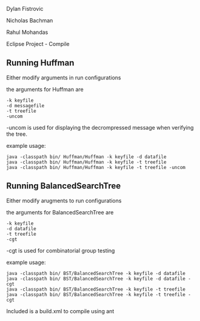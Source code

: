 Dylan Fistrovic

Nicholas Bachman

Rahul Mohandas

Eclipse Project - Compile

Running Huffman
--

Either modify arguments in run configurations

the arguments for Huffman are

    -k keyfile
    -d messagefile
    -t treefile
    -uncom

-uncom is used for displaying the decrompressed message when verifying the tree.

example usage:

    java -classpath bin/ Huffman/Huffman -k keyfile -d datafile
    java -classpath bin/ Huffman/Huffman -k keyfile -t treefile
    java -classpath bin/ Huffman/Huffman -k keyfile -t treefile -uncom

Running BalancedSearchTree
--

Either modify arugments to run configurations

the arguments for BalancedSearchTree are

    -k keyfile
    -d datafile
    -t treefile
    -cgt

-cgt is used for combinatorial group testing

example usage:

    java -classpath bin/ BST/BalancedSearchTree -k keyfile -d datafile
    java -classpath bin/ BST/BalancedSearchTree -k keyfile -d datafile -cgt
    java -classpath bin/ BST/BalancedSearchTree -k keyfile -t treefile
    java -classpath bin/ BST/BalancedSearchTree -k keyfile -t treefile -cgt

Included is a build.xml to compile using ant
